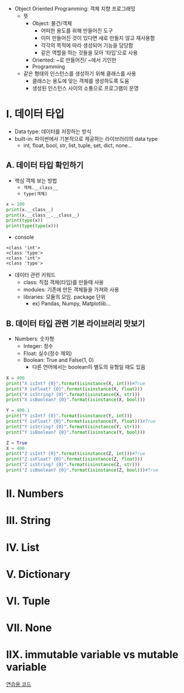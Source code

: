 
- Object Oriented Programming: 객체 지향 프로그래밍
  - 뜻
    - Object: 물건/객체
      - 어떠한 용도를 위해 만들어진 도구
      - 이미 만들어진 것이 있다면 새로 만들지 않고 재사용함
      - 각각의 목적에 따라 생성되어 기능을 담당함
      - 같은 역할을 하는 것들을 모아 '타입'으로 사용
    - Oriented: ~로 만들어진/ ~에서 기인한
    - Programming
  - 같은 형태의 인스턴스를 생성하기 위해 클래스를 사용
    - 클래스는 용도에 맞는 객체를 생성하도록 도움
    - 생성된 인스턴스 사이의 소통으로 프로그램이 운영
# I. 데이터 타입
- Data type: 데이터를 저장하는 방식
- built-in: 파이썬에서 기본적으로 제공하는 라이브러리의 data type
  - int, float, bool, str, list, tuple, set, dict, none...
## A. 데이터 타입 확인하기
- 핵심 객체 보는 방법
  - `객체.__class__`
  - `type(객체)`
```python
x = 100
print(x.__class__)
print(x.__class__.__class__)
print(type(x))
print(type(type(x))) 
```
- console
```
<class 'int'>
<class 'type'>
<class 'int'>
<class 'type'>
```
- 데이터 관련 키워드
  - class: 직접 객체(타입)를 만들때 사용
  - modules: 기존에 만든 객체들을 가져와 사용
  - libraries: 모듈의 모임. package 단위
    - ex) Pandas, Numpy, Matplotlib...
## B. 데이터 타입 관련 기본 라이브러리 맛보기
- Numbers: 숫자형
  - Integer: 정수
  - Float: 실수(정수 제외)
  - Boolean: True and False(1, 0) 
    - 다른 언어에서는 boolean이 별도의 유형일 때도 있음
```python
X = 400
print("X isInt? {0}".format(isinstance(X, int)))#True
print("X isFloat? {0}".format(isinstance(X, float)))
print("X isString? {0}".format(isinstance(X, str)))
print("X isBoolean? {0}".format(isinstance(X, bool)))

Y = 400.1
print("Y isInt? {0}".format(isinstance(Y, int)))
print("Y isFloat? {0}".format(isinstance(Y, float)))#True
print("Y isString? {0}".format(isinstance(Y, str)))
print("Y isBoolean? {0}".format(isinstance(Y, bool)))

Z = True
X = 400
print("Z isInt? {0}".format(isinstance(Z, int)))#True
print("Z isFloat? {0}".format(isinstance(Z, float)))
print("Z isString? {0}".format(isinstance(Z, str)))
print("Z isBoolean? {0}".format(isinstance(Z, bool)))#True
```
# II. Numbers
# III. String
# IV. List
# V. Dictionary
# VI. Tuple
# VII. None
# IIX. immutable variable vs mutable variable 

[연습용 코드](../src/ex02_dataType.py)
